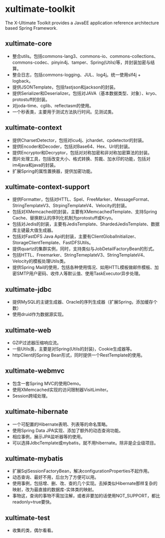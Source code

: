# xultimate-toolkit #

The X-Ultimate Toolkit provides a JavaEE application reference architecture based Spring Framework.
	
	
## xultimate-core ##

* 整合utils。包括commons-lang3、commons-io、commons-collections、commons-codec、pinyin4j、tamper、Spring(Utils)等，并封装加密与结算。
* 整合日志，包括commons-logging、JUL、log4j。统一使用slf4j + logback。
* 提供JSONTemplate，包括fastjson和jackson的封装。
* 提供Serializer和Deserializer。包括对JAVA（基本数据类型、对象）、kryo、protostuff的封装。
* 对joda-time、cglib、reflectasm的使用。
* 一个秒表类，主要用于测试方法执行时间。见测试类。


## xultimate-context ##

* 提供CharsetDetector，包括对icu4j、jchardet、cpdetector的封装。
* 提供Encoder和Decoder，包括对Base64、Hex、Url的封装。
* 提供Encryptor和Decryptor，包括对对称加密和非对称加密算法的封装。
* 图片处理工具，包括改变大小、格式转换、剪裁、加水印的功能，包括对im4java和java的封装。
* 扩展Spring的属性置换器，提供加密功能。


## xultimate-context-support ##

* 提供Formatter，包括对HTTL、Spel、FreeMarker、MessageFormat、StringTemplateV3、StrpingTemplateV4、Velocity的封装。
* 包括对XMemcached的封装，主要有XMemcachedTemplate、支持Spring Cache、替换默认的序列化机制为protostuff或Kryo。
* 包括对Jedis的封装，主要有JedisTemplate、ShardedJedisTemplate、数据库主键最大值生成器。
* 包括对FastDFS Java Api的封装，主要有ClientGlobalInitializer、StorageClientTemplate、FastDFSUtils。
* 提供quartz的集群实例，同时，支持类似与JobDetailFactoryBean的形式。
* 包括HTTL、Freemarker、StringTemeplateV3、StringTemplateV4、Velocity的模板处理Utils类。
* 提供Spring Mail的使用，包括各种使用情况、如用HTTL模板做邮件模板、加密SMTP用户密码、收件人等默认值、使用TaskExecutor异步处理。


## xultimate-jdbc ##

* 提供MySQL的主键生成器、Oracle的序列生成器（扩展Spring，添加缓存个数）
* 使用druid作为数据源实现。


## xultimate-web ##

* GZIP过滤器压缩响应流。
* 一些Utils类，主要是对Spring(Utils的封装)，Cookie生成器等。	
* httpClient的Spring Bean形式，同时提供一个RestTemplate的使用。

## xultimate-webmvc ##

* 包含一套Spring MVC的使用Demo。
* 使用XMemcached实现的访问限制器VisitLimiter。
* Session跨域处理。


## xultimate-hibernate ##

* 一个可配置的Hibernate表明、列表等的命名策略。
* 使用Spring Data JPA实现、添加了额外的动态查询功能。
* 相应事例，展示JPA监听器等的使用。
* 可以选择JdbcTemplate或mybatis，就不用hibernate。除非是企业级项目。


## xultimate-mybatis ##

* 扩展SqlSessionFactoryBean，解决configurationProperties不起作用。
* 动态查询、最好不用，后台为了方便可以用。
* 使用事例，包括增、删、改、查的几个实现。去掉类似Hibernate那样复杂的映射，改为最直接的数据库-实体类的映射。
* 事物这，查询的事物不需加注解，或者非要加的话使用NOT_SUPPORT，都比readonly=true要快。	


## xultimate-test ##

* 收集的类，偶尔看看。
